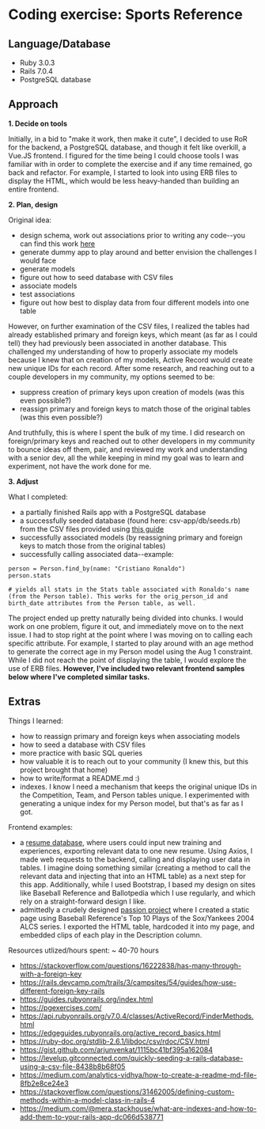 # Coding exercise: Sports Reference

## Language/Database

- Ruby 3.0.3
- Rails 7.0.4
- PostgreSQL database

## Approach

**1. Decide on tools**

Initially, in a bid to "make it work, then make it cute", I decided to use RoR for the backend, a PostgreSQL database, and though it felt like overkill, a Vue.JS frontend. I figured for the time being I could choose tools I was familiar with in order to complete the exercise and if any time remained, go back and refactor. For example, I started to look into using ERB files to display the HTML, which would be less heavy-handed than building an entire frontend.

**2. Plan, design**

Original idea:

- design schema, work out associations prior to writing any code--you can find this work [here](https://docs.google.com/spreadsheets/d/1I-4xQKZsIKPTtylUxhVHfyQkZZeFAynJRgFY2LKrOuc/edit?usp=sharing)
- generate dummy app to play around and better envision the challenges I would face
- generate models
- figure out how to seed database with CSV files
- associate models
- test associations
- figure out how best to display data from four different models into one table

However, on further examination of the CSV files, I realized the tables had already established primary and foreign keys, which meant (as far as I could tell) they had previously been associated in another database. This challenged my understanding of how to properly associate my models because I knew that on creation of my models, Active Record would create new unique IDs for each record. After some research, and reaching out to a couple developers in my community, my options seemed to be:

- suppress creation of primary keys upon creation of models (was this even possible?)
- reassign primary and foreign keys to match those of the original tables (was this even possible?)

And truthfully, this is where I spent the bulk of my time. I did research on foreign/primary keys and reached out to other developers in my community to bounce ideas off them, pair, and reviewed my work and understanding with a senior dev, all the while keeping in mind my goal was to learn and experiment, not have the work done for me.

**3. Adjust**

What I completed:

- a partially finished Rails app with a PostgreSQL database
- a successfully seeded database (found here: csv-app/db/seeds.rb) from the CSV files provided using [this guide](https://gist.github.com/arjunvenkat/1115bc41bf395a162084)
- successfully associated models (by reassigning primary and foreign keys to match those from the original tables)
- successfully calling associated data--example:

```
person = Person.find_by(name: "Cristiano Ronaldo")
person.stats

# yields all stats in the Stats table associated with Ronaldo's name (from the Person table). This works for the orig_person_id and birth_date attributes from the Person table, as well.
```

The project ended up pretty naturally being divided into chunks. I would work on one problem, figure it out, and immediately move on to the next issue. I had to stop right at the point where I was moving on to calling each specific attribute. For example, I started to play around with an age method to generate the correct age in my Person model using the Aug 1 constraint. While I did not reach the point of displaying the table, I would explore the use of ERB files. **However, I've included two relevant frontend samples below where I've completed similar tasks.**

## Extras

Things I learned:

- how to reassign primary and foreign keys when associating models
- how to seed a database with CSV files
- more practice with basic SQL queries
- how valuable it is to reach out to your community (I knew this, but this project brought that home)
- how to write/format a README.md :)
- indexes. I know I need a mechanism that keeps the original unique IDs in the Competition, Team, and Person tables unique. I experimented with generating a unique index for my Person model, but that's as far as I got.

Frontend examples:

- a [resume database](https://github.com/SamSharff/resume-frontend/blob/main/src/views/IndexResume.vue), where users could input new training and experiences, exporting relevant data to one new resume. Using Axios, I made web requests to the backend, calling and displaying user data in tables. I imagine doing something similar (creating a method to call the relevant data and injecting that into an HTML table) as a next step for this app. Additionally, while I used Bootstrap, I based my design on sites like Baseball Reference and Ballotpedia which I use regularly, and which rely on a straight-forward design I like.
- admittedly a crudely designed [passion project](https://github.com/SamSharff/sox-yanks-frontend/blob/main/src/views/HomeView.vue) where I created a static page using Baseball Reference's Top 10 Plays of the Sox/Yankees 2004 ALCS series. I exported the HTML table, hardcoded it into my page, and embedded clips of each play in the Description column.

Resources utlized/hours spent:
~ 40-70 hours

- https://stackoverflow.com/questions/16222838/has-many-through-with-a-foreign-key
- https://rails.devcamp.com/trails/3/campsites/54/guides/how-use-different-foreign-key-rails
- https://guides.rubyonrails.org/index.html
- https://pgexercises.com/
- https://api.rubyonrails.org/v7.0.4/classes/ActiveRecord/FinderMethods.html
- https://edgeguides.rubyonrails.org/active_record_basics.html
- https://ruby-doc.org/stdlib-2.6.1/libdoc/csv/rdoc/CSV.html
- https://gist.github.com/arjunvenkat/1115bc41bf395a162084
- https://levelup.gitconnected.com/quickly-seeding-a-rails-database-using-a-csv-file-8438b8b68f05
- https://medium.com/analytics-vidhya/how-to-create-a-readme-md-file-8fb2e8ce24e3
- https://stackoverflow.com/questions/31462005/defining-custom-methods-within-a-model-class-in-rails-4
- https://medium.com/@mera.stackhouse/what-are-indexes-and-how-to-add-them-to-your-rails-app-dc066d538771
